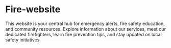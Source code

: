# Fire-website
This website is your central hub for emergency alerts, fire safety education, and community resources. Explore information about our services, meet our dedicated firefighters, learn fire prevention tips, and stay updated on local safety initiatives.
